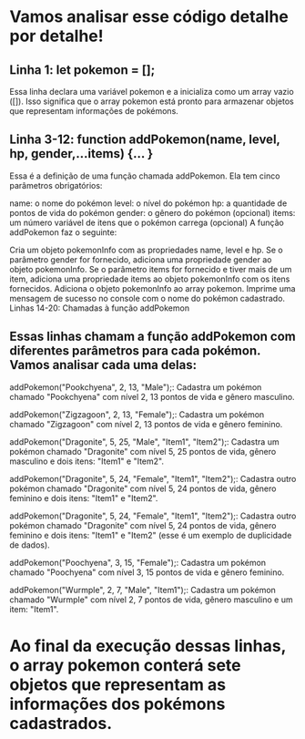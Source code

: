 # Vamos analisar esse código detalhe por detalhe!

## Linha 1: let pokemon = [];

 Essa linha declara uma variável pokemon e a inicializa como um array vazio ([]). Isso significa que o array pokemon está pronto para armazenar objetos que representam informações de pokémons.

## Linha 3-12: function addPokemon(name, level, hp, gender,...items) {... }

Essa é a definição de uma função chamada addPokemon. Ela tem cinco parâmetros obrigatórios:

name: o nome do pokémon
level: o nível do pokémon
hp: a quantidade de pontos de vida do pokémon
gender: o gênero do pokémon (opcional)
items: um número variável de itens que o pokémon carrega (opcional)
A função addPokemon faz o seguinte:

Cria um objeto pokemonInfo com as propriedades name, level e hp.
Se o parâmetro gender for fornecido, adiciona uma propriedade gender ao objeto pokemonInfo.
Se o parâmetro items for fornecido e tiver mais de um item, adiciona uma propriedade items ao objeto pokemonInfo com os itens fornecidos.
Adiciona o objeto pokemonInfo ao array pokemon.
Imprime uma mensagem de sucesso no console com o nome do pokémon cadastrado.
Linhas 14-20: Chamadas à função addPokemon

## Essas linhas chamam a função addPokemon com diferentes parâmetros para cada pokémon. Vamos analisar cada uma delas:

addPokemon("Pookchyena", 2, 13, "Male");: Cadastra um pokémon chamado "Pookchyena" com nível 2, 13 pontos de vida e gênero masculino.

addPokemon("Zigzagoon", 2, 13, "Female");: Cadastra um pokémon chamado "Zigzagoon" com nível 2, 13 pontos de vida e gênero feminino.

addPokemon("Dragonite", 5, 25, "Male", "Item1", "Item2");: Cadastra um pokémon chamado "Dragonite" com nível 5, 25 pontos de vida, gênero masculino e dois itens: "Item1" e "Item2".

addPokemon("Dragonite", 5, 24, "Female", "Item1", "Item2");: Cadastra outro pokémon chamado "Dragonite" com nível 5, 24 pontos de vida, gênero feminino e dois itens: "Item1" e "Item2".

addPokemon("Dragonite", 5, 24, "Female", "Item1", "Item2");: Cadastra outro pokémon chamado "Dragonite" com nível 5, 24 pontos de vida, gênero feminino e dois itens: "Item1" e "Item2" (esse é um exemplo de duplicidade de dados).

addPokemon("Poochyena", 3, 15, "Female");: Cadastra um pokémon chamado "Poochyena" com nível 3, 15 pontos de vida e gênero feminino.

addPokemon("Wurmple", 2, 7, "Male", "Item1");: Cadastra um pokémon chamado "Wurmple" com nível 2, 7 pontos de vida, gênero masculino e um item: "Item1".

# Ao final da execução dessas linhas, o array pokemon conterá sete objetos que representam as informações dos pokémons cadastrados.

